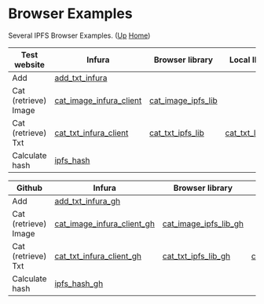 # Browser Examples

Several IPFS Browser Examples. ([Up](..) [Home](..\..))

| Test website          | Infura                    | Browser library       | Local IPFS node        | Gateway
| ----------------------| --------------------------| ----------------------| --------------         | ----------
| Add                   | [add_txt_infura]          |                       |                        |     
| Cat (retrieve) Image  | [cat_image_infura_client] | [cat_image_ipfs_lib]  |                        | [cat_image_ipfs.io_gtw]         
| Cat (retrieve) Txt    | [cat_txt_infura_client]   | [cat_txt_ipfs_lib]    | [cat_txt_local_client] | [cat_txt_gtw]                   
| Calculate hash        | [ipfs_hash]                     
  
| Github                | Infura                       | Browser library          | Local IPFS node           | Gateway
| ----------------------| --------------------------   | ----------------------   | --------------            | ----------
| Add                   | [add_txt_infura_gh]          |                          |                           |     
| Cat (retrieve) Image  | [cat_image_infura_client_gh] | [cat_image_ipfs_lib_gh]  |                           | [cat_image_ipfs.io_gtw_gh]         
| Cat (retrieve) Txt    | [cat_txt_infura_client_gh]   | [cat_txt_ipfs_lib_gh]    | [cat_txt_local_client_gh] | [cat_txt_gtw_gh]                   
| Calculate hash        | [ipfs_hash_gh]                     
  
                          
[add_txt_infura]:                https://web3examples.com/ipfs/browser_examples/add_txt_infura.html
[cat_image_infura_client]:       https://web3examples.com/ipfs/browser_examples/cat_image_infura_client.html
[cat_image_ipfs.io_gtw]:         https://web3examples.com/ipfs/browser_examples/cat_image_ipfs.io_gtw.html
[cat_image_ipfs_lib]:            https://web3examples.com/ipfs/browser_examples/cat_image_ipfs_lib.html
[cat_txt_gtw]:                   https://web3examples.com/ipfs/browser_examples/cat_txt_gtw.html
[cat_txt_infura_client]:         https://web3examples.com/ipfs/browser_examples/cat_txt_infura_client.html
[cat_txt_ipfs_lib]:              https://web3examples.com/ipfs/browser_examples/cat_txt_ipfs_lib.html
[cat_txt_local_client]:          https://web3examples.com/ipfs/browser_examples/cat_txt_local_client.html
[ipfs_hash]:                     https://web3examples.com/ipfs/browser_examples/ipfs_hash.html
                                   
[add_txt_infura_gh]:                https://github.com/web3examples/ipfs/tree/master/browser_examples/add_txt_infura.html
[cat_image_infura_client_gh]:       https://github.com/web3examples/ipfs/tree/master/browser_examples/cat_image_infura_client.html
[cat_image_ipfs.io_gtw_gh]:         https://github.com/web3examples/ipfs/tree/master/browser_examples/cat_image_ipfs.io_gtw.html
[cat_image_ipfs_lib_gh]:            https://github.com/web3examples/ipfs/tree/master/browser_examples/cat_image_ipfs_lib.html
[cat_txt_gtw_gh]:                   https://github.com/web3examples/ipfs/tree/master/browser_examples/cat_txt_gtw.html
[cat_txt_infura_client_gh]:         https://github.com/web3examples/ipfs/tree/master/browser_examples/cat_txt_infura_client.html
[cat_txt_ipfs_lib_gh]:              https://github.com/web3examples/ipfs/tree/master/browser_examples/cat_txt_ipfs_lib.html
[cat_txt_local_client_gh]:          https://github.com/web3examples/ipfs/tree/master/browser_examples/cat_txt_local_client.html
[ipfs_hash_gh]:                     https://github.com/web3examples/ipfs/tree/master/browser_examples/ipfs_hash.html

